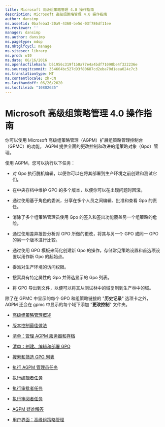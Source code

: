 ```yaml
---
title: Microsoft 高级组策略管理 4.0 操作指南
description: Microsoft 高级组策略管理 4.0 操作指南
author: dansimp
ms.assetid: 0bafeba3-20a9-4360-be5d-03f786df11ee
ms.reviewer: ''
manager: dansimp
ms.author: dansimp
ms.pagetype: mdop
ms.mktglfcycl: manage
ms.sitesec: library
ms.prod: w10
ms.date: 06/16/2016
ms.openlocfilehash: b51956c319f1b0a77e4a4bdf71090be4f322236e
ms.sourcegitcommit: 354664bc527d93f80687cd2eba70d1eea024c7c3
ms.translationtype: MT
ms.contentlocale: zh-CN
ms.lasthandoff: 06/26/2020
ms.locfileid: "10802635"
---
```

# Microsoft 高级组策略管理 4.0 操作指南


你可以使用 Microsoft 高级组策略管理（AGPM）扩展组策略管理控制台（GPMC）的功能。 AGPM 提供全面的更改控制和改进的组策略对象（Gpo）管理。

使用 AGPM，您可以执行以下任务：

-   对 Gpo 执行脱机编辑，以便你可以在将其部署到生产环境之前创建和测试它们。

-   在中央存档中维护 GPO 的多个版本，以便你可以在出现问题时回滚。

-   通过使用基于角色的委派，分享在多个人员之间编辑、批准和查看 Gpo 的责任。

-   消除了多个组策略管理员使用 Gpo 的签入和签出功能覆盖另一个组策略的危险。

-   通过使用差异报告分析对 GPO 所做的更改，将其与另一个 GPO 或同一 GPO 的另一个版本进行比较。

-   通过使用 GPO 模板来简化创建新 Gpo 的操作，存储常见策略设置和首选项设置以用作新 Gpo 的起始点。

-   委派对生产环境的访问权限。

-   搜索具有特定属性的 Gpo 并筛选显示的 Gpo 列表。

-   将 GPO 导出到文件，以便可以将其从测试林中的域复制到生产林中的域。

除了在 GPMC 中显示的每个 GPO 和组策略链接的 "**历史记录**" 选项卡之外，AGPM 还会在 gpmc 中显示的每个域下添加 "**更改控制**" 文件夹。

-   [高级组策略管理概述](overview-of-advanced-group-policy-management-agpm40.md)

-   [版本控制最佳做法](best-practices-for-version-control-agpm40.md)

-   [清单：管理 AGPM 服务器和存档](checklist-administer-the-agpm-server-and-archive-agpm40.md)

-   [清单：创建、编辑和部署 GPO](checklist-create-edit-and-deploy-a-gpo-agpm40.md)

-   [搜索和筛选 GPO 列表](search-and-filter-the-list-of-gpos.md)

-   [执行 AGPM 管理员任务](performing-agpm-administrator-tasks-agpm40.md)

-   [执行编辑者任务](performing-editor-tasks-agpm40.md)

-   [执行审批者任务](performing-approver-tasks-agpm40.md)

-   [执行审阅者任务](performing-reviewer-tasks-agpm40.md)

-   [AGPM 疑难解答](troubleshooting-agpm-agpm40.md)

-   [用户界面：高级组策略管理](user-interface-advanced-group-policy-management-agpm40.md)

 

 





